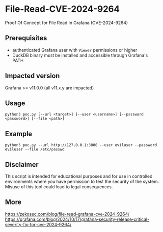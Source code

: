 # File-Read-CVE-2024-9264
Proof Of Concept for File Read in Grafana (CVE-2024-9264)

## Prerequisites
- authenticated Grafana user with `Viewer` permissions or higher
- DuckDB binary must be installed and accessible through Grafana's PATH

## Impacted version
Grafana >= v11.0.0 (all v11.x.y are impacted)

## Usage
```
python3 poc.py [--url <target>] [--user <username>] [--password <password>] [--file <path>]
```

## Example
```
python3 poc.py --url http://127.0.0.1:3000 --user eviluser --password eviluser --file /etc/passwd
```

## Disclaimer

This script is intended for educational purposes and for use in controlled environments where you have permission to test the security of the system. Misuse of this tool could lead to legal consequences.

## More 
https://zekosec.com/blog/file-read-grafana-cve-2024-9264/
https://grafana.com/blog/2024/10/17/grafana-security-release-critical-severity-fix-for-cve-2024-9264/

